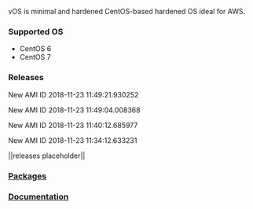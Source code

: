 vOS is minimal and hardened CentOS-based hardened OS ideal for AWS.

### Supported OS
- CentOS 6
- CentOS 7

### Releases
New AMI ID 2018-11-23 11:49:21.930252

New AMI ID 2018-11-23 11:49:04.008368

New AMI ID 2018-11-23 11:40:12.685977

New AMI ID 2018-11-23 11:34:12.633231

||releases placeholder||

### [Packages](https://github.com/VoyagerInnovations/hardened1-packages/blob/master/packages.txt)
### [Documentation](vos-documentation.md)
